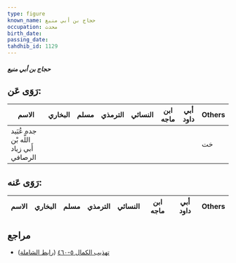 ```yaml
---
type: figure
known_name: حجاج بن أبي منيع
occupation: محدث
birth_date:
passing_date:
tahdhib_id: 1129
---
```

##### حجاج بن أبي منيع

## رَوَى عَن:
| الاسم                                   | البخاري | مسلم | الترمذي | النسائي | ابن ماجه | أبي داود | Others |
| --------------------------------------- | ------- | ---- | ------- | ------- | -------- | -------- | ------ |
| جده عُبَيد اللَّه بْن أَبي زياد الرصافي |         |      |         |         |          |          | خت     |
## رَوَى عَنه:
| الاسم | البخاري | مسلم | الترمذي | النسائي | ابن ماجه | أبي داود | Others |
| ----- | ------- | ---- | ------- | ------- | -------- | -------- | ------ |
## مراجع
- [تهذيب الكمال ٥-٤٦٠](obsidian://open?vault=Tahdhib-al-Kamal&file=Figures/١١٢٩-حجاج%20بن%20أبي%20منيع) ([رابط الشاملة](https://shamela.ws/book/3722/2538))